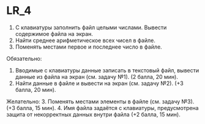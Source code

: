 # LR_4
1.	С клавиатуры заполнить файл целыми числами. Вывести содержимое файла на экран.
2.	Найти среднее арифметическое всех чисел в файле.
3.	Поменять местами первое и последнее число в файле.

  Обязательно:
  1.	Вводимые с клавиатуры данные записать в текстовый файл, вывести данные из файла на экран (см. задачу №1). (2 балла, 20 мин).
  2.	Найти данные в файле и вывести на экран (см. задачу №2). (+3 балла, 20 мин).

  Желательно:
  3.	Поменять местами элементы в файле (см. задачу №3). (+3 балла, 15 мин).
  4.	Имя файла задаётся с клавиатуры, предусмотрена защита от некорректных данных внутри файла (+2 балла, 15 мин).
